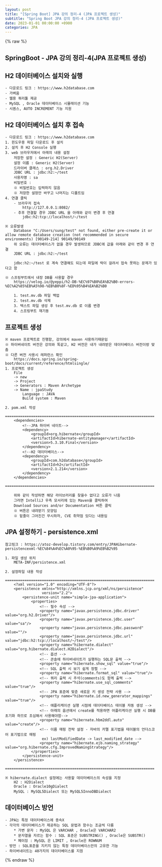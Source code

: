 ```yaml
---
layout: post
title: "[Spring Boot] JPA 강의 정리-4 (JPA 프로젝트 생성)"
subtitle: "Spring Boot JPA 강의 정리-4 (JPA 프로젝트 생성)"
date: 2023-01-01 00:00:00 +0900
categories: JPA
---
```

{% raw %}
## SpringBoot - JPA 강의 정리-4(JPA 프로젝트 생성)  
  
## H2 데이터베이스 설치와 실행  
	- 다운로드 링크 : https://www.h2database.com  
	- 가벼움  
	- 웹용 쿼리툴 제공  
	- MySQL , Oracle 데이터베이스 시뮬레이션 기능  
	- 시퀀스, AUTO INCREMENT 기능 지원  
  
## H2 데이터베이스 설치 후 접속  
	- 다운로드 링크 : https://www.h2database.com  
	1. 윈도우용 파일 다운로드 후 설치  
	2. 설치 후 H2 Console 실행  
	3. web 브라우저에서 아래의 내용 설정  
		저장한 설정 : Generic H2(Server)  
		설정 이름 : Generic H2(Server)  
		드라이버 클래스 : org.h2.Driver  
		JDBC URL : jdbc:h2:~/test  
		사용자명 : sa  
		비밀번호 :  
		※ 비밀번호는 입력하지 않음  
		※ 저장한 설정만 바꾸고 나머지는 디폴트임  
	4. 연결 클릭  
		- 브라우저 접속  
			http://127.0.0.1:8082/  
		- 추후 연결할 경우 JDBC URL 을 아래와 같이 변경 후 연결  
			jdbc:h2:tcp://localhost/~/test  
  
	※ 오류발생  
		Database "C:/Users/sung/test" not found, either pre-create it or allow remote database creation (not recommended in secure environments) [90149-214] 90149/90149  
		위 오류는 데이터베이스가 없을 경우 발생하므로 JDBC에 값을 아래와 같이 변경 후 연결  
		JDBC URL : jdbc:h2:~/test  
  
		jdbc:h2:~/test 로 계속 연결해도 되는데 파일에 락이 걸려서 접속 못하는 문제가 있다고 함  
  
	※ 스프링부트에서 내장 DB를 사용할 경우  
		https://velog.io/@yeppi/h2-DB-%EC%97%B0%EA%B2%B0-errors-%EC%A2%85%EB%A5%98-%EB%B0%8F-%ED%95%B4%EA%B2%B0  
  
		1. test.mv.db 파일 백업  
		2. test.mv.db 삭제  
		3. 텍스트 파일 생성 후 test.mv.db 로 이름 변경  
		4. 스프링부트 재기동  
  
## 프로젝트 생성  
	※ maven 프로젝트로 진행함, 강의에서 maven 사용하기때문임  
	※ 하이버네이트 버전은 강의와 똑같고, H2 버전은 내가 내려받은 데이터베이스 버전이랑 맞춤  
	※ 다른 버전 사용시 레퍼런스 확인  
		https://docs.spring.io/spring-boot/docs/current/reference/htmlsingle/  
	1. 프로젝트 생성  
		File  
		-> new  
		-> Project  
		-> Generators : Maven Archetype  
		-> Name : jpaStudy  
			Language : JAVA  
			Build system : Maven  
  
	2. pom.xml 작성  
		=====================================================================  
		<dependencies>  
			<!--JPA 하이버 네이트-->  
			<dependency>  
				<groupId>org.hibernate</groupId>  
				<artifactId>hibernate-entitymanager</artifactId>  
				<version>5.3.10.Final</version>  
			</dependency>  
			<!--H2 데이터베이스-->  
			<dependency>  
				<groupId>com.h2database</groupId>  
				<artifactId>h2</artifactId>  
				<version>2.1.214</version>  
			</dependency>  
		</dependencies>  
		=====================================================================  
  
		위와 같이 작성하면 해당 라이브러리를 찾을수 없다고 오류가 나옴  
		그러면 IntelliJ 우측 모서리에 있는 Maven을 클릭하여  
		Download Sources and/or Documentation 버튼 클릭  
		※ 버튼은 내려받기 모양임  
		※ 밑줄이 그어진건 무시하자, CVE 취약점 있다는 내용임  
  
## JPA 설정하기 - persistence.xml  
	참고링크 : https://atoz-develop.tistory.com/entry/JPAHibernate-persistencexml-%EC%84%A4%EC%A0%95-%EB%B0%A9%EB%B2%95  
  
	1. 파일 생성 위치  
		META-INF/persistence.xml  
  
	2. 설정파일 내용 작성  
		=====================================================================  
		<?xml version="1.0" encoding="UTF-8"?>  
		<persistence xmlns="http://xmlns.jcp.org/xml/ns/persistence"  
					 version="2.2">  
			<persistence-unit name="simple-jpa-application">  
				<properties>  
					<!-- 필수 속성 -->  
					<property name="javax.persistence.jdbc.driver" value="org.h2.Driver"/>  
					<property name="javax.persistence.jdbc.user" value="sa"/>  
					<property name="javax.persistence.jdbc.password" value=""/>  
					<property name="javax.persistence.jdbc.url" value="jdbc:h2:tcp://localhost/~/test"/>  
					<property name="hibernate.dialect" value="org.hibernate.dialect.H2Dialect"/>  
					<!-- 옵션 -->  
					<!-- 콘솔에 하이버네이트가 실행하는 SQL문 출력 -->  
					<property name="hibernate.show_sql" value="true"/>  
					<!-- SQL 출력 시 보기 쉽게 정렬 -->  
					<property name="hibernate.format_sql" value="true"/>  
					<!-- 쿼리 출력 시 주석(comments)도 함께 출력 -->  
					<property name="hibernate.use_sql_comments" value="true"/>  
					<!-- JPA 표준에 맞춘 새로운 키 생성 전략 사용 -->  
					<property name="hibernate.id.new_generator_mappings" value="true"/>  
					<!-- 애플리케이션 실행 시점에 데이터베이스 테이블 자동 생성 -->  
					<!-- 아래의 옵션에서 create를 적용하면 어플리케이션 실행 시 DB를 초기화 하므로 조심해서 사용해야함-->  
					<property name="hibernate.hbm2ddl.auto" value="create"/>  
					<!-- 이름 매핑 전략 설정 - 자바의 카멜 표기법을 테이블의 언더스코어 표기법으로 매핑  
					 ex) lastModifiedDate -> last_modified_date -->  
					<property name="hibernate.ejb.naming_strategy" value="org.hibernate.cfg.ImprovedNamingStrategy"/>  
				</properties>  
			</persistence-unit>  
		</persistence>  
		=====================================================================  
  
	※ hibernate.dialect 설정에는 사용할 데이터베이스의 속성을 지정  
		H2 : H2Dialect  
		Oracle : Oracle10gDialect  
		MySQL : MySQL5Dialect 또는 MySQL5InnoDBDialect  
  
## 데이터베이스 방언  
	- JPA는 특정 데이터베이스에 종속X  
	- 각각의 데이터베이스가 제공하는 SQL 문법과 함수는 조금씩 다름  
		* 가변 문자 : MySQL 은 VARCHAR , Oracle은 VARCHAR2  
		* 문자열을 자르는 함수 : SQL 표준은 SUBSTRING() , Oracle은 SUBSTR()  
		* 페이징 : MySQL 은 LIMIT , Oracle은 ROWNUM  
	- 방언 : SQL표준을 지키지 않는 특정 데이터베이스만의 고유한 기능  
	- 하이버네이트는 40가지의 데이터베이스를 지원  

{% endraw %}
